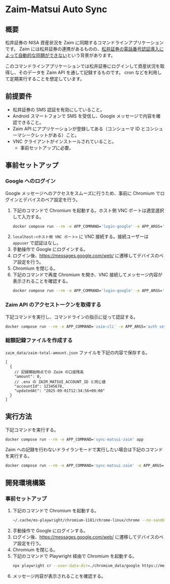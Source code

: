 # Zaim-Matsui Auto Sync

## 概要

松井証券の NISA 資産状況を Zaim に同期するコマンドラインアプリケーションです。
Zaim には松井証券の連携があるものの、[松井証券の電話番号認証導入によって自動的な同期ができない](https://content.zaim.net/questions/show/1125)という背景があります。

このコマンドラインアプリケーションでは松井証券にログインして資産状況を取得し、そのデータを Zaim API を通して記録するものです。
cron などを利用して定期実行することを想定しています。

## 前提要件

- 松井証券の SMS 認証を有効にしていること。
- Android スマートフォンで SMS を受信し、Google メッセージで内容を確認できること。
- Zaim API にアプリケーションが登録してある（コンシューマ ID とコンシューマシークレットがある）こと。
- VNC クライアントがインストールされていること。
    - 事前セットアップに必要。

## 事前セットアップ

### Google へのログイン

Google メッセージへのアクセスをスムーズに行うため、事前に Chromium でログインとデバイスのペア設定を行う。

1. 下記のコマンドで Chromium を起動する。ホスト側 VNC ポートは適宜選択して入力する。
    ```bash
    docker compose run --rm -e APP_COMMAND='login-google' -e APP_ARGS='https://www.google.com' --publish <ホスト側 VNC ポート>:5901 app
    ```
2. `localhost:<ホスト側 VNC ポート>` に VNC 接続する。接続ユーザーは `appuser` で認証はなし。
3. 手動操作で Google にログインする。
4. ログイン後、https://messages.google.com/web/ に遷移してデバイスのペア設定を行う。
5. Chromium を閉じる。
6. 下記のコマンドで再度 Chromium を開き、VNC 接続してメッセージ内容が表示されることを確認する。
    ```bash
    docker compose run --rm -e APP_COMMAND='login-google' -e APP_ARGS='https://messages.google.com/web/' --publish <ホスト側 VNC ポート>:5901 app
    ```

### Zaim API のアクセストークンを取得する

下記コマンドを実行し、コマンドラインの指示に従って認証する。

```bash
docker compose run --rm -e APP_COMMAND='zaim-cli' -e APP_ARGS='auth setup-token' app
```

### 総額記録ファイルを作成する

`zaim_data/zaim-total-amount.json` ファイルを下記の内容で保存する。

```jsonc
[
  {
    // 記録開始時点での Zaim の口座残高
    "amount": 0,
    // .env の ZAIM_MATSUI_ACCOUNT_ID と同じ値
    "accountId": 12345678,
    "updatedAt": "2025-09-01T12:34:56+09:00"
  }
]
```

## 実行方法

下記コマンドを実行する。

```bash
docker compose run --rm -e APP_COMMAND='sync-matsui-zaim' app
```

Zaim への記録を行わないドライランモードで実行したい場合は下記のコマンドを実行する。

```bash
docker compose run --rm -e APP_COMMAND='sync-matsui-zaim' -e APP_ARGS='--dry-run' app
```

## 開発環境構築

### 事前セットアップ

1. 下記のコマンドで Chromium を起動する。
    ```bash
    ~/.cache/ms-playwright/chromium-1181/chrome-linux/chrome --no-sandbox --user-data-dir=./chromium_data/google https://www.google.com
    ```
2. 手動操作で Google にログインする。
3. ログイン後、https://messages.google.com/web/ に遷移してデバイスのペア設定を行う。
4. Chromium を閉じる。
5. 下記のコマンドで Playwright 経由で Chromium を起動する。
    ```bash
    npx playwright cr --user-data-dir=./chromium_data/google https://messages.google.com/web/
    ```
6. メッセージ内容が表示されることを確認する。
